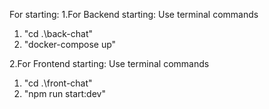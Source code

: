 For starting:
1.For Backend starting: Use terminal commands
  1) "cd .\back-chat\"
  2) "docker-compose up"

2.For Frontend starting: Use terminal commands
  1) "cd .\front-chat\"
  2) "npm run start:dev"
